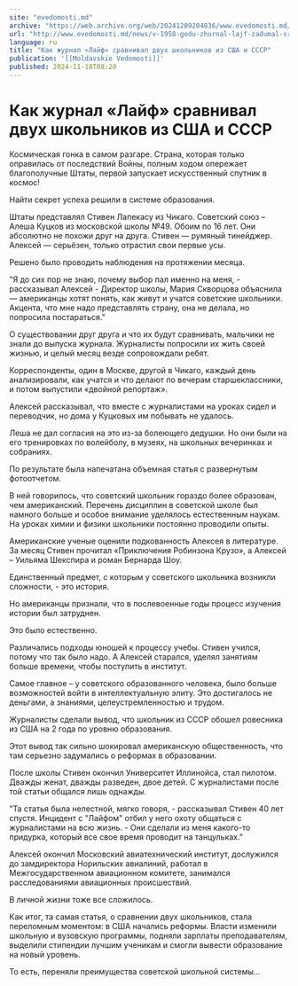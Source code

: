 ```yaml
---
site: "evedomosti.md"
archive: "https://web.archive.org/web/20241209204836/www.evedomosti.md/news/v-1958-godu-zhurnal-lajf-zadumal-sravnit-dvuh-shkolnikov-iz"
url: "http://www.evedomosti.md/news/v-1958-godu-zhurnal-lajf-zadumal-sravnit-dvuh-shkolnikov-iz"
language: ru
title: "Как журнал «Лайф» сравнивал двух школьников из США и СССР"
publication: '[[Moldavskie Vedomosti]]'
published: 2024-11-18T08:20
---
```


# Как журнал «Лайф» сравнивал двух школьников из США и СССР

Космическая гонка в самом разгаре. Страна, которая только оправилась от последствий Войны, полным ходом опережает благополучные Штаты, первой запускает искусственный спутник в космос!

Найти секрет успеха решили в системе образования.

Штаты представлял Стивен Лапекасу из Чикаго. Советский союз – Алеша Куцков из московской школы №49. Обоим по 16 лет. Они абсолютно не похожи друг на друга. Стивен — румяный тинейджер. Алексей — серьёзен, только отрастил свои первые усы.

Решено было проводить наблюдения на протяжении месяца.

"Я до сих пор не знаю, почему выбор пал именно на меня, - рассказывал Алексей - Директор школы, Мария Скворцова объяснила — американцы хотят понять, как живут и учатся советские школьники. Акцента, что мне надо представлять страну, она не делала, но попросила постараться."

О существовании друг друга и что их будут сравнивать, мальчики не знали до выпуска журнала. Журналисты попросили их жить своей жизнью, и целый месяц везде сопровождали ребят.

Корреспонденты, один в Москве, другой в Чикаго, каждый день анализировали, как учатся и что делают по вечерам старшеклассники, и потом выпустили «двойной репортаж».

Алексей рассказывал, что вместе с журналистами на уроках сидел и переводчик, но дома у Куцковых им побывать не удалось.

Леша не дал согласия на это из-за болеющего дедушки. Но они были на его тренировках по волейболу, в музеях, на школьных вечеринках и собраниях.

По результате была напечатана объемная статья с развернутым фотоотчетом.

В ней говорилось, что советский школьник гораздо более образован, чем американский. Перечень дисциплин в советской школе был намного больше и особое внимание уделялось естественным наукам. На уроках химии и физики школьники постоянно проводили опыты.

Американские ученые оценили подкованность Алексея в литературе. За месяц Стивен прочитал «Приключения Робинзона Крузо», а Алексей – Уильяма Шекспира и роман Бернарда Шоу.

Единственный предмет, с которым у советского школьника возникли сложности, - это история.

Но американцы признали, что в послевоенные годы процесс изучения истории был затруднен.

Это было естественно.

Различались подходы юношей к процессу учебы. Стивен учился, потому что так было надо. А Алексей старался, уделял занятиям больше времени, чтобы поступить в институт.

Самое главное – у советского образованного человека, было больше возможностей войти в интеллектуальную элиту. Это достигалось не деньгами, а знаниями, целеустремленностью и трудом.

Журналисты сделали вывод, что школьник из СССР обошел ровесника из США на 2 года по уровню образования.

Этот вывод так сильно шокировал американскую общественность, что там серьезно задумались о реформах в образовании.

После школы Стивен окончил Университет Иллинойса, стал пилотом. Дважды женат, дважды разведен, двое детей. С журналистами после той статьи общался лишь однажды.

"Та статья была нелестной, мягко говоря, - рассказывал Стивен 40 лет спустя. Инцидент с "Лайфом" отбил у него охоту общаться с журналистами на всю жизнь. - Они сделали из меня какого-то придурка, который все свое время проводит на танцульках."

Алексей окончил Московский авиатехнический институт, дослужился до замдиректора Норильских авиалиний, работал в Межгосударственном авиационном комитете, занимался расследованиями авиационных происшествий.

В личной жизни тоже все сложилось.

Как итог, та самая статья, о сравнении двух школьников, стала переломным моментом: в США начались реформы. Власти изменили школьную и вузовскую программы, подняли зарплаты преподавателям, выделили стипендии лучшим ученикам и смогли вывести образование на новый уровень.

То есть, переняли преимущества советской школьной системы… 